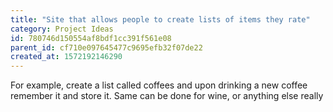 ```yaml
---
title: "Site that allows people to create lists of items they rate"
category: Project Ideas
id: 780746d150554af8bdf1cc391f561e08
parent_id: cf710e097645477c9695efb32f07de22
created_at: 1572192146290
---
```


For example, create a list called coffees and upon drinking a new coffee remember it and store it. Same can be done for wine, or anything else really 
                
